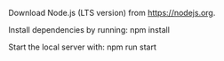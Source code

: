 Download Node.js (LTS version) from https://nodejs.org.

Install dependencies by running: npm install

Start the local server with: npm run start